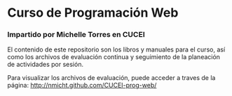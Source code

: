 # Curso de Programación Web
### Impartido por Michelle Torres en CUCEI

El contenido de este repositorio son los libros y manuales para el curso, así como los archivos de evaluación continua y seguimiento de la planeación de actividades por sesión.

Para visualizar los archivos de evaluación, puede acceder a traves de la página: http://nmicht.github.com/CUCEI-prog-web/
